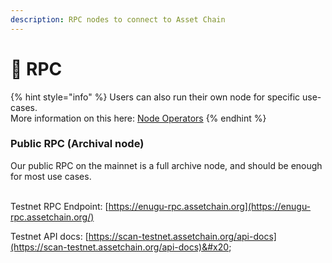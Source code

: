 ```yaml
---
description: RPC nodes to connect to Asset Chain
---
```


# 🧱 RPC

{% hint style="info" %}
Users can also run their own node for specific use-cases.\
More information on this here: [Node Operators](operate-a-node.md)
{% endhint %}

### Public RPC (Archival node) <a href="#public-rpc-archival-node" id="public-rpc-archival-node"></a>

Our public RPC on the mainnet is a full archive node, and should be enough for most use cases.

\
Testnet RPC Endpoint: [https://enugu-rpc.assetchain.org](https://enugu-rpc.assetchain.org/)

Testnet API docs: [https://scan-testnet.assetchain.org/api-docs](https://scan-testnet.assetchain.org/api-docs)&#x20;
